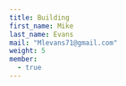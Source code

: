 ```yaml
---
title: Building
first_name: Mike
last_name: Evans
mail: "Mlevans71@gmail.com"
weight: 5
member:
  - true
---
```


